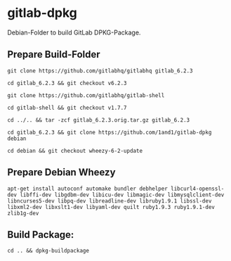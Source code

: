 # gitlab-dpkg
Debian-Folder to build GitLab DPKG-Package.

## Prepare Build-Folder

    git clone https://github.com/gitlabhq/gitlabhq gitlab_6.2.3

    cd gitlab_6.2.3 && git checkout v6.2.3

    git clone https://github.com/gitlabhq/gitlab-shell

    cd gitlab-shell && git checkout v1.7.7

    cd ../.. && tar -zcf gitlab_6.2.3.orig.tar.gz gitlab_6.2.3

    cd gitlab_6.2.3 && git clone https://github.com/1and1/gitlab-dpkg debian

    cd debian && git checkout wheezy-6-2-update

## Prepare Debian Wheezy

    apt-get install autoconf automake bundler debhelper libcurl4-openssl-dev libffi-dev libgdbm-dev libicu-dev libmagic-dev libmysqlclient-dev libncurses5-dev libpq-dev libreadline-dev libruby1.9.1 libssl-dev libxml2-dev libxslt1-dev libyaml-dev quilt ruby1.9.3 ruby1.9.1-dev zlib1g-dev

## Build Package:

    cd .. && dpkg-buildpackage
